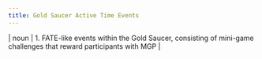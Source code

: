 ```yaml
---
title: Gold Saucer Active Time Events
---
```

| noun | 1.  	FATE-like events within the Gold Saucer, consisting of mini-game challenges that reward participants with MGP	|